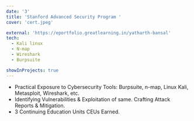 ```yaml
---
date: '3'
title: 'Stanford Advanced Security Program '
cover: 'cert.jpeg'

external: 'https://eportfolio.greatlearning.in/yatharth-bansal'
tech:
  - Kali linux
  - N-map
  - Wireshark
  - Burpsuite

showInProjects: true
---
```


<!-- Industrial hands-on experience on tools like Burpsuite, n-map, Linux Kali, Metasploit, Wireshark, etc.
Finding out vulnerabilities and exploiting them. Creating attack reports and mitigating attacks.
Gained three Continuing Education Units (CEU). -->

- Practical Exposure to Cybersecurity Tools: Burpsuite, n-map, Linux Kali, Metasploit, Wireshark, etc.
- Identifying Vulnerabilities & Exploitation of same. Crafting Attack Reports & Mitigation.
- 3 Continuing Education Units CEUs Earned.